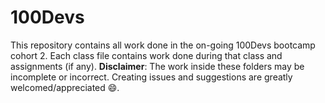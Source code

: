 # 100Devs

This repository contains all work done in the on-going 100Devs bootcamp cohort 2. Each class file contains work done during that class and assignments (if any).
**Disclaimer**: The work inside these folders may be incomplete or incorrect.
Creating issues and suggestions are greatly welcomed/appreciated 😄.
